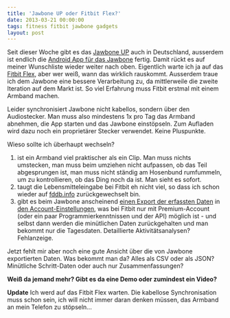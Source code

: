 ```yaml
---
title: 'Jawbone UP oder Fitbit Flex?'
date: 2013-03-21 00:00:00 
tags: fitness fitbit jawbone gadgets
layout: post
---
```

Seit dieser Woche gibt es das [Jawbone UP][0] auch in Deutschland, ausserdem ist endlich die [Android App für das Jawbone][1] fertig. Damit rückt es auf meiner Wunschliste wieder weiter nach oben. Eigentlich warte ich ja auf das [Fitbit Flex][2], aber wer weiß, wann das wirklich rauskommt. Ausserdem traue ich dem Jawbone eine bessere Verarbeitung zu, da mittlerweile die zweite Iteration auf dem Markt ist. So viel Erfahrung muss Fitbit erstmal mit einem Armband machen.

Leider synchronisiert Jawbone nicht kabellos, sondern über den Audiostecker. Man muss also mindestens 1x pro Tag das Armband abnehmen, die App starten und das Jawbone einstöpseln. Zum Aufladen wird dazu noch ein proprietärer Stecker verwendet. Keine Pluspunkte.

Wieso sollte ich überhaupt wechseln?

1. ist ein Armband viel praktischer als ein Clip. Man muss nichts umstecken, man muss beim umziehen nicht aufpassen, ob das Teil abgesprungen ist, man muss nicht ständig am Hosenbund rumfummeln, um zu kontrollieren, ob das Ding noch da ist. Man sieht es sofort.
2. taugt die Lebensmitteleingabe bei Fitbit eh nicht viel, so dass ich schon wieder auf [fddb.info][3] zurückgewechselt bin.
3. gibt es beim Jawbone anscheinend [einen Export der erfassten Daten][4] in [den Account-Einstellungen][5], was bei Fitbit nur mit Premium-Account (oder ein paar Programmierkenntnissen und der API) möglich ist - und selbst dann werden die minütlichen Daten zurückgehalten und man bekommt nur die Tagesdaten. Detaillierte Aktivitätsanalysen? Fehlanzeige.

Jetzt fehlt mir aber noch eine gute Ansicht über die von Jawbone exportierten Daten. Was bekommt man da? Alles als CSV oder als JSON? Minütliche Schritt-Daten oder auch nur Zusammenfassungen?

**Weiß da jemand mehr? Gibt es da eine Demo oder zumindest ein Video?**

**Update** Ich werd auf das Fitbit Flex warten. Die kabellose Synchronisation muss schon sein, ich will nicht immer daran denken müssen, das Armband an mein Telefon zu stöpseln...

[0]: https://jawbone.com/up
[1]: https://play.google.com/store/apps/details?id=com.jawbone.up
[2]: http://fitbit.com/de/flex
[3]: http://fddb.info/
[4]: http://forums.jawbone.com/t5/LIVE-UP/csv-Column-Labels-Mostly-Deciphered/m-p/52480
[5]: http://www.screencast.com/t/XHF4Bagdqb
